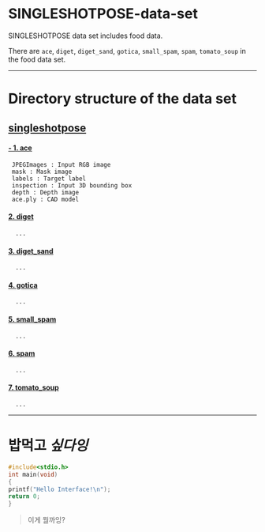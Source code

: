 # SINGLESHOTPOSE-data-set
SINGLESHOTPOSE data set includes food data.

There are `ace`, `diget`, `diget_sand`, `gotica`, `small_spam`, `spam`, `tomato_soup` in the food data set.



* * *
# Directory structure of the data set


## [singleshotpose](https://drive.google.com/drive/folders/1KIaRF-iPUBoTEOu4agdcffVfHysYrNGc?usp=sharing)
  
   #### [- 1. ace](https://drive.google.com/drive/folders/1OoCVeGMsaN83hIoUV0g41H_PWwy4Ekpc?usp=sharing)
     JPEGImages : Input RGB image
     mask : Mask image
     labels : Target label
     inspection : Input 3D bounding box
     depth : Depth image
     ace.ply : CAD model

  #### [2. diget](https://drive.google.com/drive/folders/1-y4UVozqxA6sXdqN6bFsH3LdOb8B45UM?usp=sharing)

      ...
  #### [3. diget_sand](https://drive.google.com/drive/folders/14Ko6nW-va7rPsSgTKtWU1N857TFHtDAt?usp=sharing)

      ...
  #### [4. gotica](https://drive.google.com/drive/folders/1CY0hXN9mF6iZlyy6UOMkqc9KwymPYYG-?usp=sharing)

      ...
  #### [5. small_spam](https://drive.google.com/drive/folders/1DdoNMKgqnmlnodyo2pcxhgNKEsXY8Eux?usp=sharing)

      ...
  #### [6. spam](https://drive.google.com/drive/folders/16eiLMtUc3W0aHIxg_vE1_Kg3pclCrWr2?usp=sharing)

      ...
  #### [7. tomato_soup](https://drive.google.com/drive/folders/1hAIdLb7coes_Qxqh5hplZcXBI_AALZ4U?usp=sharing)

      ... 

* * *
# **밥먹고** ***싶다잉***

```c
#include<stdio.h>
int main(void)
{
printf("Hello Interface!\n");
return 0;
}
```

> 이게 뭘까잉?
